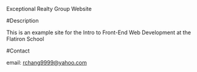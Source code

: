 Exceptional Realty Group Website

#Description

This is an example site for the Intro to Front-End Web Development at the Flatiron School

#Contact


email: rchang9999@yahoo.com
